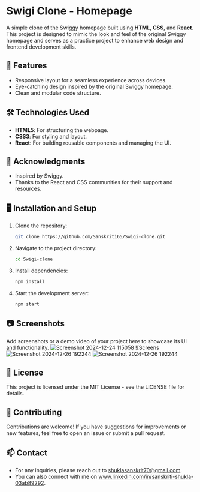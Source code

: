# Swigi Clone - Homepage

A simple clone of the Swiggy homepage built using **HTML**, **CSS**, and **React**. This project is designed to mimic the look and feel of the original Swiggy homepage and serves as a practice project to enhance web design and frontend development skills.

## 🚀 Features

- Responsive layout for a seamless experience across devices.
- Eye-catching design inspired by the original Swiggy homepage.
- Clean and modular code structure.

## 🛠️ Technologies Used

- **HTML5**: For structuring the webpage.
- **CSS3**: For styling and layout.
- **React**: For building reusable components and managing the UI.

## 🙌 Acknowledgments
- Inspired by Swiggy.
- Thanks to the React and CSS communities for their support and resources.
  
## 🖥️ Installation and Setup

1. Clone the repository:
   ```bash
   git clone https://github.com/Sanskriti65/Swigi-clone.git
2. Navigate to the project directory:
   ```bash
   cd Swigi-clone
3. Install dependencies:
   ```bash
   npm install
5. Start the development server:
   ```bash
   npm start
 ## 📷 Screenshots
  Add screenshots or a demo video of your project here to showcase its UI and functionality.
  ![Screenshot 2024-12-24 115058](https://github.com/user-attachments/assets/d979df90-cb0f-4890-9919-4552f8535bce)
  ![Screens![Screenshot 2024-12-26 192244](https://github.com/user-attachments/assets/9486b85d-88f3-4427-95fb-692ef4bdabe8)
  ![Screenshot 2024-12-26 192244](https://github.com/user-attachments/assets/6d6d369a-b0bd-499c-b69a-e811cf560ffb)

##  📝 License
  This project is licensed under the MIT License - see the LICENSE file for details.
  
## 🤝 Contributing
  Contributions are welcome! If you have suggestions for improvements or new features, feel free to open an issue or submit a pull request.

##  📫 Contact
  - For any inquiries, please reach out to shuklasanskrit70@gmail.com.
  -  You can also connect with me on www.linkedin.com/in/sanskriti-shukla-03ab89292.


